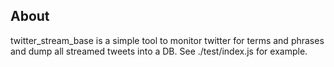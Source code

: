 ## About

twitter_stream_base is a simple tool to monitor twitter for terms and phrases and dump all streamed tweets into a DB. See ./test/index.js for example.